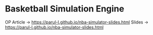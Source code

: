 Basketball Simulation Engine
=============

OP Article -> https://parul-l.github.io/nba-simulator-slides.html
Slides -> https://parul-l.github.io/nba-simulator-slides.html

